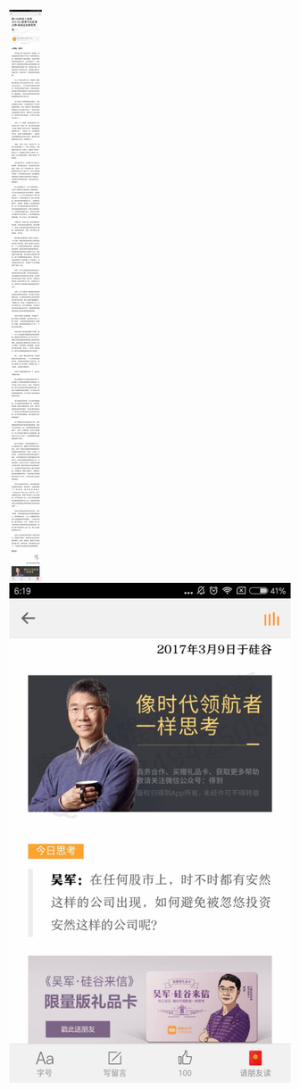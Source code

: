 ![](../images/第149封信丨投资101(5)前事不忘后事之师谈谈过去的安然.jpg)
![](../images/第149封信丨投资101(5)前事不忘后事之师谈谈过去的安然2.jpg)
